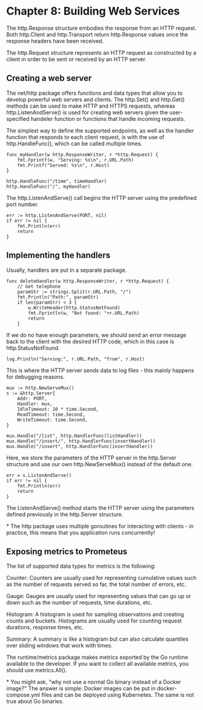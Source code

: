 # Chapter 8: Building Web Services
The http.Response structure embodies the response from an HTTP request. Both http.Client and http.Transport return http.Response values once the response headers have been received.

The http.Request structure represents an HTTP request as constructed by a client in order to be sent or received by an HTTP server.

## Creating a web server
The net/http package offers functions and data types that allow you to develop powerful web servers and clients. The http.Set() and http.Get() methods can be used to make HTTP and HTTPS requests, whereas http.ListenAndServe() is used for creating web servers given the user-specified handeler function or functions that handle incoming requests.

The simplest way to define the supported endpoints, as well as the handler function that responds to each client request, is with the use of http.HandleFunc(), which can be called multiple times.

```
func myHandler(w http.ResponseWriter, r *http.Request) {
    fmt.Fprintf(w, "Serving: %s\n", r.URL.Path)
    fmt.Printf("Served: %s\n", r.Host)
}

http.HandleFunc("/time", timeHandler)
http.HandleFunc("/", myHandler)
```

The http.ListenAndServe() call begins the HTTP server using the predefined port number.

```
err := http.ListenAndServe(PORT, nil)
if err != nil {
    fmt.Println(err)
    return
}
```

## Implementing the handlers
Usually, handlers are put in a separate package.

```
func deleteHandler(w http.ResponseWriter, r *http.Request) {
    // Get telephone
    paramStr := strings.Split(r.URL.Path, "/")
    fmt.Println("Path:", paramStr)
    if len(paramStr) < 3 {
        w.WriteHeader(http.StatusNotFound)
        fmt.Fprintln(w, "Not found: "+r.URL.Path)
        return
    }
```

If we do no have enough parameters, we should send an error message back to the client with the desired HTTP code, which in this case is http.StatusNotFound.

```
log.Println("Serving:", r.URL.Path, "from", r.Host)
```

This is where the HTTP server sends data to log files - this mainly happens for debugging reasons.

```
mux := http.NewServeMux()
s := &http.Server{
    Addr: PORT,
    Handler: mux,
    IdleTimeout: 10 * time.Second,
    ReadTimeout: time.Second,
    WriteTimeout: time.Second,
}

mux.Handle("/list", http.HandlerFunc(listHandler))
mux.Handle("/insert/", http.HandlerFunc(insertHandler))
mux.Handle("/insert", http.HandlerFunc(insertHandler))

```

Here, we store the parameters of the HTTP server in the http.Server structure and use our own http.NewServeMux() instead of the default one.

```
err = s.ListenAndServe()
if err != nil {
    fmt.Println(err)
    return
}
```
The ListenAndServe() method starts the HTTP server using the parameters defined previously in the http.Server structure.

\* The http package uses multiple goroutines for interacting with clients - in practice, this means that you application runs concurrently!

## Exposing metrics to Prometeus
The list of supported data types for metrics is the following:

Counter: Counters are usually used for representing cumulative values such as the number of requests served so far, the total number of errors, etc.

Gauge: Gauges are usually used for representing values that can go up or down such as the number of requests, time durations, etc.

Histogram: A histogram is used for sampling observations and creating counts and buckets. Histograms are usually used for counting request durations, response times, etc. 

Summary: A summary is like a histogram but can also calculate quantiles over sliding windows that work with times.

The runtime/metrics package makes metrics exported by the Go runtime available to the developer. If you want to collect all available metrics, you should use metrics.All().

\* You might ask, "why not use a normal Go binary instead of a Docker image?" The answer is simple: Docker images can be put in docker-compose.yml files and can be deployed using Kubernetes. The same is not true about Go binaries.






